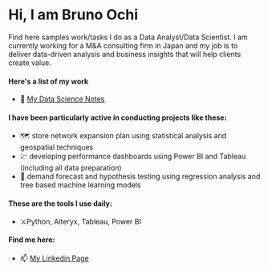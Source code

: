 # Hi, I am Bruno Ochi

Find here samples work/tasks I do as a Data Analyst/Data Scientist. I am currently working for a M&A consulting firm in Japan and my job is to deliver data-driven analysis and business insights that will help clients create value.

#### Here's a list of my work
- 🔭 [My Data Science Notes](https://github.com/brunoochi/my_data_science_notes)


#### I have been particularly active in conducting projects like these:
- :world_map: store network expansion plan using statistical analysis and geospatial techniques
- :chart: developing performance dashboards using Power BI and Tableau (including all data preparation)
- :crystal_ball: demand forecast and hypothesis testing using regression analysis and tree based machine learning models

#### These are the tools I use daily:
- :crossed_swords:Python, Alteryx, Tableau, Power BI

#### Find me here:
- 📫 [My Linkedin Page](https://www.linkedin.com/in/brunoochi/)

<!--
**brunoochi/brunoochi** is a ✨ _special_ ✨ repository because its `README.md` (this file) appears on your GitHub profile.

Here are some ideas to get you started:

- 🔭 I’m currently working on ...
- 🌱 I’m currently learning ...
- 👯 I’m looking to collaborate on ...
- 🤔 I’m looking for help with ...
- 💬 Ask me about ...
- 📫 How to reach me: ...
- 😄 Pronouns: ...
- ⚡ Fun fact: ...
-->
